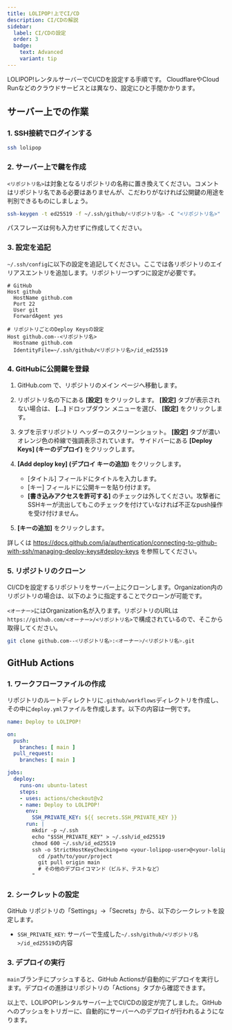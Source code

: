 ```yaml
---
title: LOLIPOP!上でCI/CD
description: CI/CDの解説
sidebar:
  label: CI/CDの設定
  order: 3
  badge:
    text: Advanced
    variant: tip
---
```


LOLIPOP!レンタルサーバーでCI/CDを設定する手順です。
CloudflareやCloud Runなどのクラウドサービスとは異なり、設定にひと手間かかります。

## サーバー上での作業

### 1. SSH接続でログインする

```bash
ssh lolipop
```

### 2. サーバー上で鍵を作成

`<リポジトリ名>`は対象となるリポジトリの名称に置き換えてください。コメントはリポジトリ名である必要はありませんが、こだわりがなければ公開鍵の用途を判別できるものにしましょう。

```bash
ssh-keygen -t ed25519 -f ~/.ssh/github/<リポジトリ名> -C "<リポジトリ名>"
```

パスフレーズは何も入力せずに作成してください。

### 3. 設定を追記

`~/.ssh/config`に以下の設定を追記してください。ここでは各リポジトリのエイリアスエントリを追加します。リポジトリ一つずつに設定が必要です。

```vim
# GitHub
Host github
  HostName github.com
  Port 22
  User git
  ForwardAgent yes

# リポジトリごとのDeploy Keysの設定
Host github.com--<リポジトリ名>
  Hostname github.com
  IdentityFile=~/.ssh/github/<リポジトリ名>/id_ed25519
```

### 4. GitHubに公開鍵を登録

1. GitHub.com で、リポジトリのメイン ページへ移動します。

2. リポジトリ名の下にある **[設定]** をクリックします。 **[設定]** タブが表示されない場合は、 **[…]** ドロップダウン メニューを選び、 **[設定]** をクリックします。

3. タブを示すリポジトリ ヘッダーのスクリーンショット。 **[設定]** タブが濃いオレンジ色の枠線で強調表示されています。
サイドバーにある **[Deploy Keys] (キーのデプロイ)** をクリックします。

4. **[Add deploy key] (デプロイ キーの追加)** をクリックします。

   - [タイトル] フィールドにタイトルを入力します。
   - [キー] フィールドに公開キーを貼り付けます。
   - **[書き込みアクセスを許可する]** のチェックは外してください。攻撃者にSSHキーが流出してもこのチェックを付けていなければ不正なpush操作を受け付けません。

5. **[キーの追加]** をクリックします。

詳しくは <a href="https://docs.github.com/ja/authentication/connecting-to-github-with-ssh/managing-deploy-keys#deploy-keys" target="_blank">https://docs.github.com/ja/authentication/connecting-to-github-with-ssh/managing-deploy-keys#deploy-keys</a> を参照してください。

### 5. リポジトリのクローン

CI/CDを設定するリポジトリをサーバー上にクローンします。Organization内のリポジトリの場合は、以下のように指定することでクローンが可能です。

`<オーナー>`にはOrganization名が入ります。リポジトリのURLは`https://github.com/<オーナー>/<リポジトリ名>`で構成されているので、そこから取得してください。

```bash
git clone github.com--<リポジトリ名>:<オーナー>/<リポジトリ名>.git
```

## GitHub Actions

### 1. ワークフローファイルの作成

リポジトリのルートディレクトリに`.github/workflows`ディレクトリを作成し、その中に`deploy.yml`ファイルを作成します。以下の内容は一例です。

```yaml
name: Deploy to LOLIPOP!

on:
  push:
    branches: [ main ]
  pull_request:
    branches: [ main ]

jobs:
  deploy:
    runs-on: ubuntu-latest
    steps:
    - uses: actions/checkout@v2
    - name: Deploy to LOLIPOP!
      env:
        SSH_PRIVATE_KEY: ${{ secrets.SSH_PRIVATE_KEY }}
      run: |
        mkdir -p ~/.ssh
        echo "$SSH_PRIVATE_KEY" > ~/.ssh/id_ed25519
        chmod 600 ~/.ssh/id_ed25519
        ssh -o StrictHostKeyChecking=no <your-lolipop-user>@<your-lolipop-host> "
          cd /path/to/your/project
          git pull origin main
          # その他のデプロイコマンド（ビルド、テストなど）
        "
```

### 2. シークレットの設定

GitHub リポジトリの「Settings」→「Secrets」から、以下のシークレットを設定します。

- `SSH_PRIVATE_KEY`: サーバーで生成した`~/.ssh/github/<リポジトリ名>/id_ed25519`の内容

### 3. デプロイの実行

`main`ブランチにプッシュすると、GitHub Actionsが自動的にデプロイを実行します。デプロイの進捗はリポジトリの「Actions」タブから確認できます。

以上で、LOLIPOP!レンタルサーバー上でCI/CDの設定が完了しました。GitHubへのプッシュをトリガーに、自動的にサーバーへのデプロイが行われるようになります。
